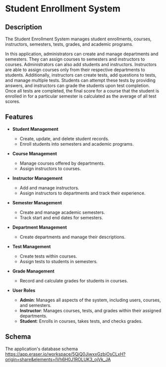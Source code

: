 # Student Enrollment System

## Description

The Student Enrollment System manages student enrollments, courses, instructors, semesters, tests, grades, and academic programs.

In this application, administrators can create and manage departments and semesters. They can assign courses to semesters and instructors to courses. Administrators can also add students and instructors. Instructors are able to assign courses only from their respective departments to students. Additionally, instructors can create tests, add questions to tests, and manage multiple tests. Students can attempt these tests by providing answers, and instructors can grade the students upon test completion. Once all tests are completed, the final score for a course that the student is enrolled in for a particular semester is calculated as the average of all test scores.

## Features

- **Student Management**
    - Create, update, and delete student records.
    - Enroll students into semesters and academic programs.

- **Course Management**
    - Manage courses offered by departments.
    - Assign instructors to courses.

- **Instructor Management**
    - Add and manage instructors.
    - Assign instructors to departments and track their experience.

- **Semester Management**
    - Create and manage academic semesters.
    - Track start and end dates for semesters.

- **Department Management**
    - Create departments and manage their descriptions.

- **Test Management**
    - Create tests within courses.
    - Assign tests to students in semesters.

- **Grade Management**
    - Record and calculate grades for students in courses.

- **User Roles**
    - **Admin**: Manages all aspects of the system, including users, courses, and semesters.
    - **Instructor**: Manages courses, tests, and grades within their assigned departments.
    - **Student**: Enrolls in courses, takes tests, and checks grades.

## Schema

The application's database schema https://app.eraser.io/workspace/5QjQ0JjwxxGzbiOsCLxH?origin=share&elements=IVh6H0J1ROLUK3_ojVk_JA





